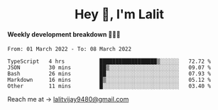 <h1 align="center">Hey 👋, I'm Lalit</h1>

#### Weekly development breakdown 👨🏻‍💻
<!--START_SECTION:waka-->

```text
From: 01 March 2022 - To: 08 March 2022

TypeScript   4 hrs           ██████████████████▒░░░░░░   72.72 %
JSON         30 mins         ██▒░░░░░░░░░░░░░░░░░░░░░░   09.07 %
Bash         26 mins         ██░░░░░░░░░░░░░░░░░░░░░░░   07.93 %
Markdown     16 mins         █▒░░░░░░░░░░░░░░░░░░░░░░░   05.12 %
Other        11 mins         █░░░░░░░░░░░░░░░░░░░░░░░░   03.40 %
```

<!--END_SECTION:waka-->

Reach me at → lalitvijay9480@gmail.com
